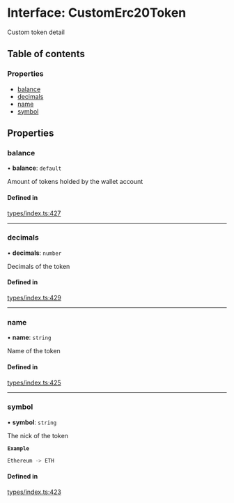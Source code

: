 # Interface: CustomErc20Token

Custom token detail

## Table of contents

### Properties

- [balance](CustomErc20Token.md#balance)
- [decimals](CustomErc20Token.md#decimals)
- [name](CustomErc20Token.md#name)
- [symbol](CustomErc20Token.md#symbol)

## Properties

### balance

• **balance**: `default`

Amount of tokens holded by the wallet account

#### Defined in

[types/index.ts:427](https://github.com/nevermined-io/components-catalog/blob/c3c9cbb/lib/src/types/index.ts#L427)

___

### decimals

• **decimals**: `number`

Decimals of the token

#### Defined in

[types/index.ts:429](https://github.com/nevermined-io/components-catalog/blob/c3c9cbb/lib/src/types/index.ts#L429)

___

### name

• **name**: `string`

Name of the token

#### Defined in

[types/index.ts:425](https://github.com/nevermined-io/components-catalog/blob/c3c9cbb/lib/src/types/index.ts#L425)

___

### symbol

• **symbol**: `string`

The nick of the token

**`Example`**

```ts
Ethereum -> ETH
```

#### Defined in

[types/index.ts:423](https://github.com/nevermined-io/components-catalog/blob/c3c9cbb/lib/src/types/index.ts#L423)
